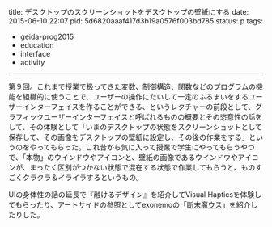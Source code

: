 title: デスクトップのスクリーンショットをデスクトップの壁紙にする
date: 2015-06-10 22:07
pid: 5d6820aaaf417d3b19a0576f003bd785
status: p
tags:
- geida-prog2015
- education
- interface
- activity
---

第９回。これまで授業で扱ってきた変数、制御構造、関数などのプログラムの機能を組織的に使うことで、ユーザーの操作にたいして一定のふるまいをするユーザーインターフェイスを作ることができる、というレクチャーの前段として、グラフィックユーザーインターフェイスと呼ばれるものの概要とその恣意性の話をして、その体験として「いまのデスクトップの状態をスクリーンショットとして保存して、その画像をデスクトップの壁紙に設定し、その後の作業をする」というのをやってもらった。これ昔から気に入って授業で学生にやってもらうやつで、「本物」のウインドウやアイコンと、壁紙の画像であるウインドウやアイコンが、まったく区別がつかない状態で混在する状態で作業してもらうと、ものすごくクラクラ＆イライラするというもの。

UIの身体性の話の延長で『融けるデザイン』を紹介してVisual Hapticsを体験してもらったり、アートサイドの参照としてexonemoの「[断末魔ウス][1]」を紹介したりした。

[1]:	http://exonemo.com/DanmatsuMouse/indexJ.html
